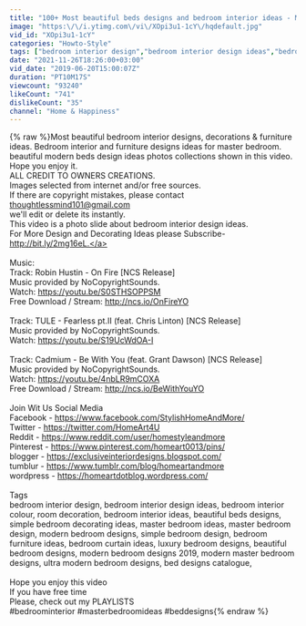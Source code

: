```yaml
---
title: "100+ Most beautiful beds designs and bedroom interior ideas - Master bedroom ideas"
image: "https:\/\/i.ytimg.com\/vi\/XOpi3u1-1cY\/hqdefault.jpg"
vid_id: "XOpi3u1-1cY"
categories: "Howto-Style"
tags: ["bedroom interior design","bedroom interior design ideas","bedroom interior colour"]
date: "2021-11-26T18:26:00+03:00"
vid_date: "2019-06-20T15:00:07Z"
duration: "PT10M17S"
viewcount: "93240"
likeCount: "741"
dislikeCount: "35"
channel: "Home & Happiness"
---
```

{% raw %}Most beautiful bedroom interior designs, decorations &amp; furniture ideas. Bedroom interior and furniture designs ideas for master bedroom. beautiful modern beds design ideas photos collections shown in this video. Hope you enjoy it.<br />ALL CREDIT TO OWNERS CREATIONS.<br />Images selected from internet and/or free sources.<br />If there are copyright mistakes, please contact thoughtlessmind101@gmail.com<br />we'll edit or delete its instantly.<br />This video is a photo slide about bedroom interior design ideas.<br />For More Design and Decorating Ideas please Subscribe- <a rel="nofollow" target="blank" href="http://bit.ly/2mg16eL.">http://bit.ly/2mg16eL.</a><br /><br />Music:<br />Track: Robin Hustin - On Fire [NCS Release]<br />Music provided by NoCopyrightSounds.<br />Watch: <a rel="nofollow" target="blank" href="https://youtu.be/S0STHSOPPSM">https://youtu.be/S0STHSOPPSM</a><br />Free Download / Stream: <a rel="nofollow" target="blank" href="http://ncs.io/OnFireYO">http://ncs.io/OnFireYO</a><br /><br />Track: TULE - Fearless pt.II (feat. Chris Linton) [NCS Release]<br />Music provided by NoCopyrightSounds.<br />Watch: <a rel="nofollow" target="blank" href="https://youtu.be/S19UcWdOA-I">https://youtu.be/S19UcWdOA-I</a><br /><br />Track: Cadmium - Be With You (feat. Grant Dawson) [NCS Release]<br />Music provided by NoCopyrightSounds.<br />Watch: <a rel="nofollow" target="blank" href="https://youtu.be/4nbLR9mCOXA">https://youtu.be/4nbLR9mCOXA</a><br />Free Download / Stream: <a rel="nofollow" target="blank" href="http://ncs.io/BeWithYouYO">http://ncs.io/BeWithYouYO</a><br /><br />Join Wit Us Social Media<br />Facebook - <a rel="nofollow" target="blank" href="https://www.facebook.com/StylishHomeAndMore/">https://www.facebook.com/StylishHomeAndMore/</a><br />Twitter - <a rel="nofollow" target="blank" href="https://twitter.com/HomeArt4U">https://twitter.com/HomeArt4U</a><br />Reddit - <a rel="nofollow" target="blank" href="https://www.reddit.com/user/homestyleandmore">https://www.reddit.com/user/homestyleandmore</a><br />Pinterest - <a rel="nofollow" target="blank" href="https://www.pinterest.com/homeart0013/pins/">https://www.pinterest.com/homeart0013/pins/</a><br />blogger - <a rel="nofollow" target="blank" href="https://exclusiveinteriordesigns.blogspot.com/">https://exclusiveinteriordesigns.blogspot.com/</a><br />tumblur - <a rel="nofollow" target="blank" href="https://www.tumblr.com/blog/homeartandmore">https://www.tumblr.com/blog/homeartandmore</a><br />wordpress - <a rel="nofollow" target="blank" href="https://homeartdotblog.wordpress.com/">https://homeartdotblog.wordpress.com/</a><br /><br />Tags<br />bedroom interior design, bedroom interior design ideas, bedroom interior colour, room decoration, bedroom interior ideas, beautiful beds designs, simple bedroom decorating ideas, master bedroom ideas, master bedroom design, modern bedroom designs, simple bedroom design, bedroom furniture ideas, bedroom curtain ideas, luxury bedroom designs, beautiful bedroom designs, modern bedroom designs 2019, modern master bedroom designs, ultra modern bedroom designs, bed designs catalogue, <br /><br />Hope you enjoy this video<br />If you have free time<br />Please, check out my PLAYLISTS<br />#bedroominterior #masterbedroomideas #beddesigns{% endraw %}
